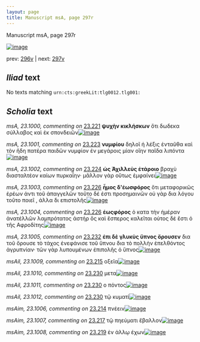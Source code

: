 ```yaml
---
layout: page
title: Manuscript msA, page 297r
---
```


Manuscript msA, page 297r

[![image](http://www.homermultitext.org/iipsrv?OBJ=IIP,1.0&FIF=/project/homer/pyramidal/deepzoom/hmt/vaimg/2017a/VA297RN_0467.tif&WID=100&CVT=JPEG)](http://www.homermultitext.org/ict2/?urn=urn:cite2:hmt:vaimg.2017a:VA297RN_0467)

prev:  [296v](../296v) | next:  [297v](../297v)

## *Iliad* text

No texts matching `urn:cts:greekLit:tlg0012.tlg001:`

## *Scholia* text

*msA, 23.1000, commenting on* [23.221](#23.221)  <a id="msA_23.1000"/> **ψυχὴν κικλήσκων** ὅτι δωδεκα σύλλαβος καὶ ἐκ σπονδειῶν[![image](http://www.homermultitext.org/iipsrv?OBJ=IIP,1.0&FIF=/project/homer/pyramidal/deepzoom/hmt/vaimg/2017a/VA297RN_0467.tif&RGN=0.637,0.3854,0.191,0.0398&WID=1000&CVT=JPEG)](http://www.homermultitext.org/ict2/?urn=urn:cite2:hmt:vaimg.2017a:VA297RN_0467@0.637,0.3854,0.191,0.0398)

*msA, 23.1001, commenting on* [23.223](#23.223)  <a id="msA_23.1001"/> **νυμφίου** δηλοῖ ἡ λέξις ἐνταῦθα καὶ τὸν ἤδη πατέρα παιδῶν νυμφίον ἐν μεγάροις μίαν οἴην παῖδα λιπόντα[![image](http://www.homermultitext.org/iipsrv?OBJ=IIP,1.0&FIF=/project/homer/pyramidal/deepzoom/hmt/vaimg/2017a/VA297RN_0467.tif&RGN=0.641,0.4192,0.189,0.0541&WID=1000&CVT=JPEG)](http://www.homermultitext.org/ict2/?urn=urn:cite2:hmt:vaimg.2017a:VA297RN_0467@0.641,0.4192,0.189,0.0541)

*msA, 23.1002, commenting on* [23.224](#23.224)  <a id="msA_23.1002"/> **ὡς Ἀχιλλεὺς ἐτάροιο** βραχὺ διασταλτέον καίων πυρκαΐην· μᾶλλον γὰρ οὕτως ἐμφαίνει[![image](http://www.homermultitext.org/iipsrv?OBJ=IIP,1.0&FIF=/project/homer/pyramidal/deepzoom/hmt/vaimg/2017a/VA297RN_0467.tif&RGN=0.642,0.4681,0.184,0.0594&WID=1000&CVT=JPEG)](http://www.homermultitext.org/ict2/?urn=urn:cite2:hmt:vaimg.2017a:VA297RN_0467@0.642,0.4681,0.184,0.0594)

*msA, 23.1003, commenting on* [23.226](#23.226)  <a id="msA_23.1003"/> **ἦμος δ'ἑωσφόρος** ὅτι μεταφορικῶς ἐρέων ἀντι τοῦ ἀπαγγελῶν τοῦτο δέ ἐστι προσημαινῶν οὐ γὰρ δια λόγου τοῦτο ποιεῖ , ἀλλα δι επιστολῆς[![image](http://www.homermultitext.org/iipsrv?OBJ=IIP,1.0&FIF=/project/homer/pyramidal/deepzoom/hmt/vaimg/2017a/VA297RN_0467.tif&RGN=0.652,0.5147,0.185,0.0819&WID=1000&CVT=JPEG)](http://www.homermultitext.org/ict2/?urn=urn:cite2:hmt:vaimg.2017a:VA297RN_0467@0.652,0.5147,0.185,0.0819)

*msA, 23.1004, commenting on* [23.226](#23.226)  <a id="msA_23.1004"/> **ἑωςφόρος** ὁ κατα τὴν ἡμέραν ἀνατέλλῶν λαμπρότατος ἀστήρ ὅς καὶ ἕσπερος καλεῖται οὑτος δέ ἔστι ὀ τῆς Αφροδίτης[![image](http://www.homermultitext.org/iipsrv?OBJ=IIP,1.0&FIF=/project/homer/pyramidal/deepzoom/hmt/vaimg/2017a/VA297RN_0467.tif&RGN=0.646,0.5875,0.205,0.0594&WID=1000&CVT=JPEG)](http://www.homermultitext.org/ict2/?urn=urn:cite2:hmt:vaimg.2017a:VA297RN_0467@0.646,0.5875,0.205,0.0594)

*msA, 23.1005, commenting on* [23.232](#23.232)  <a id="msA_23.1005"/> **ἐπι δὲ γλυκὺς ὕπνος ὄρουσεν** δια τοῦ ὄρουσε τὸ τάχος ἐνεφάνισε τοῦ ὕπνου δια τὸ πολλὴν ἐπελθόντος ἀγρυπνίαν· τῶν γὰρ λυπουμένων ἐπιπολῆς ὁ ὕπνος[![image](http://www.homermultitext.org/iipsrv?OBJ=IIP,1.0&FIF=/project/homer/pyramidal/deepzoom/hmt/vaimg/2017a/VA297RN_0467.tif&RGN=0.633,0.6401,0.213,0.0706&WID=1000&CVT=JPEG)](http://www.homermultitext.org/ict2/?urn=urn:cite2:hmt:vaimg.2017a:VA297RN_0467@0.633,0.6401,0.213,0.0706)

*msAil, 23.1009, commenting on* [23.215](#23.215)  <a id="msAil_23.1009"/> οξεῖα[![image](http://www.homermultitext.org/iipsrv?OBJ=IIP,1.0&FIF=/project/homer/pyramidal/deepzoom/hmt/vaimg/2017a/VA297RN_0467.tif&RGN=0.332,0.2712,0.048,0.0143&WID=1000&CVT=JPEG)](http://www.homermultitext.org/ict2/?urn=urn:cite2:hmt:vaimg.2017a:VA297RN_0467@0.332,0.2712,0.048,0.0143)

*msAil, 23.1010, commenting on* [23.230](#23.230)  <a id="msAil_23.1010"/> μετα[![image](http://www.homermultitext.org/iipsrv?OBJ=IIP,1.0&FIF=/project/homer/pyramidal/deepzoom/hmt/vaimg/2017a/VA297RN_0467.tif&RGN=0.315,0.5597,0.038,0.0128&WID=1000&CVT=JPEG)](http://www.homermultitext.org/ict2/?urn=urn:cite2:hmt:vaimg.2017a:VA297RN_0467@0.315,0.5597,0.038,0.0128)

*msAil, 23.1011, commenting on* [23.230](#23.230)  <a id="msAil_23.1011"/> ο πόντος[![image](http://www.homermultitext.org/iipsrv?OBJ=IIP,1.0&FIF=/project/homer/pyramidal/deepzoom/hmt/vaimg/2017a/VA297RN_0467.tif&RGN=0.482,0.559,0.048,0.012&WID=1000&CVT=JPEG)](http://www.homermultitext.org/ict2/?urn=urn:cite2:hmt:vaimg.2017a:VA297RN_0467@0.482,0.559,0.048,0.012)

*msAil, 23.1012, commenting on* [23.230](#23.230)  <a id="msAil_23.1012"/> τῷ κυματί[![image](http://www.homermultitext.org/iipsrv?OBJ=IIP,1.0&FIF=/project/homer/pyramidal/deepzoom/hmt/vaimg/2017a/VA297RN_0467.tif&RGN=0.562,0.559,0.066,0.0143&WID=1000&CVT=JPEG)](http://www.homermultitext.org/ict2/?urn=urn:cite2:hmt:vaimg.2017a:VA297RN_0467@0.562,0.559,0.066,0.0143)

*msAim, 23.1006, commenting on* [23.214](#23.214)  <a id="msAim_23.1006"/> πνέειν[![image](http://www.homermultitext.org/iipsrv?OBJ=IIP,1.0&FIF=/project/homer/pyramidal/deepzoom/hmt/vaimg/2017a/VA297RN_0467.tif&RGN=0.642,0.2622,0.037,0.0143&WID=1000&CVT=JPEG)](http://www.homermultitext.org/ict2/?urn=urn:cite2:hmt:vaimg.2017a:VA297RN_0467@0.642,0.2622,0.037,0.0143)

*msAim, 23.1007, commenting on* [23.217](#23.217)  <a id="msAim_23.1007"/> τῷ πηεύματι ἔβαλλον[![image](http://www.homermultitext.org/iipsrv?OBJ=IIP,1.0&FIF=/project/homer/pyramidal/deepzoom/hmt/vaimg/2017a/VA297RN_0467.tif&RGN=0.64,0.3178,0.069,0.0173&WID=1000&CVT=JPEG)](http://www.homermultitext.org/ict2/?urn=urn:cite2:hmt:vaimg.2017a:VA297RN_0467@0.64,0.3178,0.069,0.0173)

*msAim, 23.1008, commenting on* [23.219](#23.219)  <a id="msAim_23.1008"/> ἐν ἀλλῳ έχων[![image](http://www.homermultitext.org/iipsrv?OBJ=IIP,1.0&FIF=/project/homer/pyramidal/deepzoom/hmt/vaimg/2017a/VA297RN_0467.tif&RGN=0.637,0.3464,0.063,0.0203&WID=1000&CVT=JPEG)](http://www.homermultitext.org/ict2/?urn=urn:cite2:hmt:vaimg.2017a:VA297RN_0467@0.637,0.3464,0.063,0.0203)
